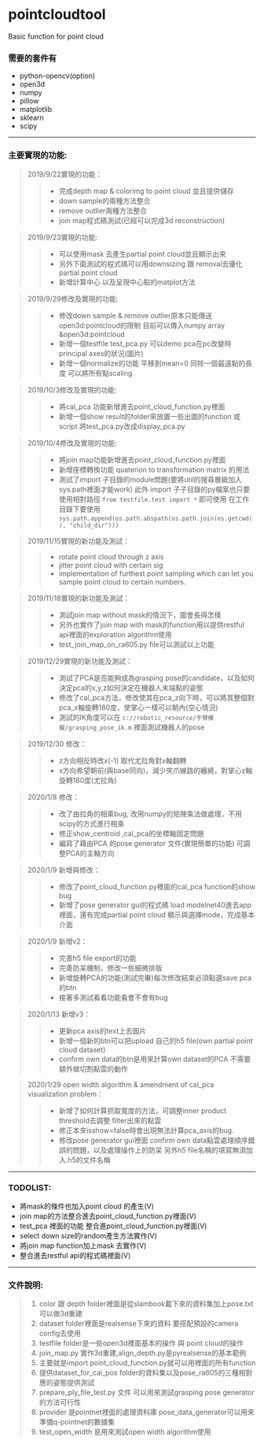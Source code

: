 # pointcloudtool
Basic function for point cloud

### 需要的套件有

* python-opencv(option)
* open3d
* numpy
* pillow
* matplotlib
* sklearn
* scipy
--------------------------------------------------
### 主要實現的功能:

> 2019/9/22實現的功能：
>>* 完成depth map & colorimg to point cloud 並且提供儲存
>>* down sample的兩種方法整合
>>* remove outlier兩種方法整合
>>* join map程式碼測試(已經可以完成3d reconstruction)

> 2019/9/23實現的功能:
>> * 可以使用mask 去產生partial point cloud並且顯示出來
>> * 另外下面測試的程式碼可以用downsizing 跟 removal去優化partial point cloud
>> * 新增計算中心 以及呈現中心點的matplot方法

> 2019/9/29修改及實現的功能:
>> * 修改down sample & remove outlier原本只能傳送open3d:pointcloud的限制
>>目前可以傳入numpy array &open3d:pointcloud
>> * 新增一個testfile test_pca.py 可以demo pca在pc改變時principal axes的狀況(圖片)
>> * 新增一個normalize的功能 平移到mean=0 同除一個最遠點的長度 可以將所有點scaling

> 2019/10/3修改及實現的功能:
>> * 將cal_pca 功能新增進去point_cloud_function.py裡面 
>> * 新增一個show result的folder來放置一些出圖的function 或script
>> 將test_pca.py改成display_pca.py

> 2019/10/4修改及實現的功能:
>> * 將join map功能新增進去point_cloud_function.py裡面 
>> * 新增座標轉換功能 quaterion to transformation matrix 的用法
>> * 測試了import 子目錄的module問題(要將util的搜尋層級加入sys.path裡面才能work)
>> 此外 import 子子目錄的py檔案也只要使用相對路徑 `from testfile.test import *` 即可使用
>> 在工作目錄下要使用`sys.path.append(os.path.abspath(os.path.join(os.getcwd(), "child_dir")))`

> 2019/11/15實現的新功能及測試：
>> * rotate point cloud through z axis
>> * jitter point cloud with certain sig
>> * implementation of furthest point sampling which can let you sample
>> point cloud to certain numbers.

> 2019/11/18實現的新功能及測試：
>> * 測試join map without mask的情況下，圖會長得怎樣
>> * 另外也實作了join map with mask的function用以提供restful api裡面的exploration algorithm使用
>> * test_join_map_on_ra605.py file可以測試以上功能

> 2019/12/29實現的新功能及測試：
>> * 測試了PCA是否能夠成為grasping pose的candidate，以及如何決定pca的x,y,z如何決定在機器人末端點的姿態
>> * 修改了cal_pca方法，修改使其在pca_z向下時，可以將其整個對pca_x軸旋轉180度，使掌心一樣可以朝內(空心情況)
>> * 測試的IK角度可以在 `c://robotic_resource/手臂模擬/grasping_pose_ik.m` 裡面測試機器人的pose

> 2019/12/30 修改：
>> * z方向相反時改x(-1) 取代尤拉角對x軸翻轉
>> * x方向希望朝前(與base同向)，減少夾爪線路的纏繞，對掌心z軸旋轉180度(尤拉角)

> 2020/1/8 修改：
>> * 改了由拉角的相乘bug, 改用numpy的矩陣乘法做處理，不用scipy的方式進行相乘
>> * 修正show_centroid ,cal_pca的坐標軸固定問題
>> * 編寫了藉由PCA 的pose generator 文件(實現簡單的功能) 可調整PCA的主軸方向

> 2020/1/9 新增與修改：
>> * 修改了point_cloud_function.py裡面的cal_pca function的show bug
>> * 新增了pose generator gui的程式碼
>> load modelnet40進去app裡面，還有完成partial point cloud 顯示與選擇mode，完成基本介面

> 2020/1/9 新增v2：
>> * 完善h5 file export的功能
>> * 完善防呆機制，修改一些細微排版
>> * 新增旋轉PCA的功能(測試完畢)每次修改結束必須點選save pca的btn
>> * 接著多測試看看功能看會不會有bug

> 2020/1/13 新增v3：
>> * 更新pca axis的text上去圖片
>> * 新增一個新的btn可以把upload 自己的h5 file(own partial point cloud dataset)
>> * confirm own data的btn是用來計算own dataset的PCA 不需要額外做切割點雲的動作


> 2020/1/29 open width algorithm & amendment of cal_pca visualization problem：
>> * 新增了如何計算抓取寬度的方法，可調整inner product threshold去調整 filter出來的點雲
>> * 修正本來isshow=false時會出現無法計算pca_axis的bug.
>> * 修改pose generator gui裡面 confirm own data點雲處理順序錯誤的問題，以及處理操作上的防呆
>> 另外h5 file名稱的填寫無須加入.h5的文件名稱
--------------------------------------------------

### TODOLIST:

* 將mask的條件也加入point cloud 的產生(V)
* join map的方法整合進去point_cloud_function.py裡面(V)
* test_pca 裡面的功能 整合進point_cloud_function.py裡面(V)
* select down size的random產生方法實作(V)
* 將join map function加上mask 去實作(V)
* 整合進去restful api的程式碼裡面(V)

---------------------------------------------------
### 文件說明:
> 1. color 跟 depth folder裡面是從slambook載下來的資料集加上pose.txt可以做3d重建<br>
> 2. dataset folder裡面是realsense下來的資料 要搭配預設的camera config去使用<br>
> 3. testfile folder是一些open3d裡面基本的操作 與 point cloud的操作<br>
> 4. join_map.py 實作3d重建,align_depth.py是pyrealsense的基本範例<br>
> 5. 主要就是import point_cloud_function.py就可以用裡面的所有function<br>
> 6. 提供dataset_for_cal_pos folder的資料集以及pose_ra605的三種相對應的姿態提供測試<br>
> 7. prepare_ply_file_test.py 文件 可以用來測試grasping pose generator的方法可行性<br>
> 8. provider 是pointnet裡面的處理資料庫 pose_data_generator可以用來準備q-pointnet的數據集<br>
> 9. test_open_width 是用來測試open width algorithm使用